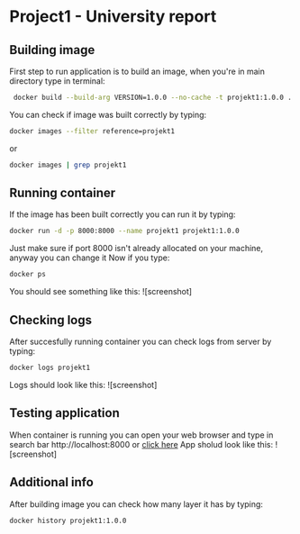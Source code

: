 # Project1 - University report

## Building image
First step to run application is to build an image, when you're in main directory type in terminal:
```sh
 docker build --build-arg VERSION=1.0.0 --no-cache -t projekt1:1.0.0 .
```
You can check if image was built correctly by typing:
```sh
docker images --filter reference=projekt1
```
or
```sh
docker images | grep projekt1
```
## Running container
If the image has been built correctly you can run it by typing:
```sh
docker run -d -p 8000:8000 --name projekt1 projekt1:1.0.0
```
Just make sure if port 8000 isn't already allocated on your machine, anyway you can change it
Now if you type:
```sh
docker ps
```
You should see something like this:
![screenshot]

## Checking logs
After succesfully running container you can check logs from server by typing:
```sh
docker logs projekt1
```
Logs should look like this:
![screenshot]

## Testing application
When container is running you can open your web browser and type in search bar http://localhost:8000 or [click here](http://localhost:8000)
App sholud look like this:
![screenshot]

## Additional info
After building image you can check how many layer it has by typing:
```sh
docker history projekt1:1.0.0
```
